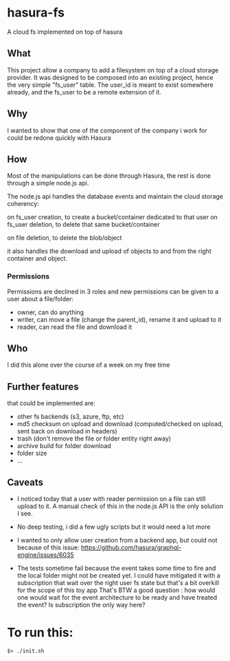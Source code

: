 # hasura-fs
A cloud fs implemented on top of hasura

## What

This project allow a company to add a filesystem on top of a cloud storage provider.
It was designed to be composed into an existing project, hence the very simple "fs\_user" table.
The user\_id is meant to exist somewhere already, and the fs\_user to be a remote extension of it.

## Why

I wanted to show that one of the component of the company i work for could be redone quickly with Hasura

## How

Most of the manipulations can be done through Hasura, the rest is done through a simple node.js api.

The node.js api handles the database events and maintain the cloud storage coherency:

on fs\_user creation, to create a bucket/container dedicated to that user
on fs\_user deletion, to delete that same bucket/container

on file deletion, to delete the blob/object

it also handles the download and upload of objects to and from the right container and object.

### Permissions

Permissions are declined in 3 roles and new permissions can be given to a user about a file/folder:
- owner, can do anything
- writer, can move a file (change the parent\_id), rename it and upload to it
- reader, can read the file and download it

## Who

I did this alone over the course of a week on my free time

## Further features

that could be implemented are:

- other fs backends (s3, azure, ftp, etc)
- md5 checksum on upload and download (computed/checked on upload, sent back on download in headers)
- trash (don't remove the file or folder entity right away)
- archive build for folder download
- folder size
- ...

## Caveats

- I noticed today that a user with reader permission on a file can still upload to it.
A manual check of this in the node.js API is the only solution I see.

- No deep testing, i did a few ugly scripts but it would need a lot more

- I wanted to only allow user creation from a backend app, but could not because of this issue: https://github.com/hasura/graphql-engine/issues/6035

- The tests sometime fail because the event takes some time to fire and the local folder might not be created yet. I could have mitigated it with a subscription that wait over the right user fs state but that's a bit overkill for the scope of this toy app
That's BTW a good question : how would one would wait for the event architecture to be ready and have treated the event? Is subscription the only way here?

# To run this:

```$> ./init.sh```
